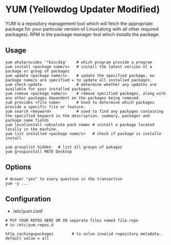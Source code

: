 # YUM (Yellowdog Updater Modified)

YUM is a repository management tool which will fetch the appropriate package for your particular version of Linux(along with all other required packages).
RPM is the package manager tool which installs the package.

## Usage

~~~
yum whatprovides '*bin/dig'    # which program provide a program
yum install <package name/s>   # install the latest version of a package or group of packages
yum update <package name/s>    # update the specified package, no package name/s are specified = to update all installed packages.
yum check-update               # determine whether any updates are available for your installed packages.
yum remove <package name/s>    # remove specified packages, along with any other packages dependent on the packages being removed.
yum provides <file name>       # Used to determine which packages provide a specific file or feature.
yum search <keyword>           # used to find any packages containing the specified keyword in the description, summary, packager and package name fields 
yum localinstall <absolute pack name> # install a package located locally in the machine.
yum list installed <package name/s>   # check if package is installe install
~~~

~~~
yum grouplist hidden   # list all groups of pakages
yum groupinstall MATE Desktop
~~~

## Options

~~~
# Answer "yes" to every question in the transaction
yum -y ...
~~~

## Configuration

* /etc/yum.conf

~~~
# PUT YOUR REPOS HERE OR IN separate files named file.repo
# in /etc/yum.repos.d
~~~


~~~
http_caching=packages        # to solve invalid repository metadata. default value = all
~~~